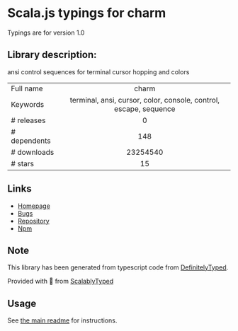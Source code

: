 
# Scala.js typings for charm

Typings are for version 1.0

## Library description:
ansi control sequences for terminal cursor hopping and colors

|                    |                 |
| ------------------ | :-------------: |
| Full name          | charm |
| Keywords           | terminal, ansi, cursor, color, console, control, escape, sequence |
| # releases         | 0 |
| # dependents       | 148 |
| # downloads        | 23254540 |
| # stars            | 15 |

## Links
- [Homepage](https://github.com/substack/node-charm#readme)
- [Bugs](https://github.com/substack/node-charm/issues)
- [Repository](https://github.com/substack/node-charm)
- [Npm](https://www.npmjs.com/package/charm)
    


## Note
This library has been generated from typescript code from [DefinitelyTyped](https://definitelytyped.org).

Provided with :purple_heart: from [ScalablyTyped](https://github.com/oyvindberg/ScalablyTyped)

## Usage
See [the main readme](../../readme.md) for instructions.


